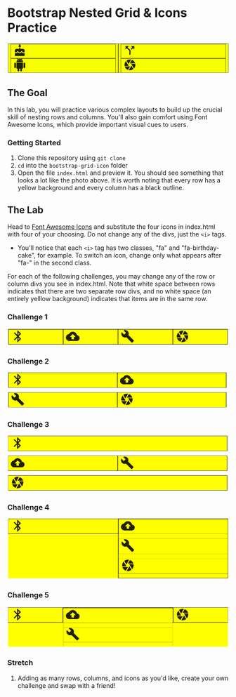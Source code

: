 # Bootstrap Nested Grid & Icons Practice

![Initial Icons](icons_start.png)

## The Goal
In this lab, you will practice various complex layouts to build up the crucial skill of nesting rows and columns. You'll also gain comfort using Font Awesome Icons, which provide important visual cues to users.

### Getting Started

1. Clone this repository using `git clone`
2. `cd` into the `bootstrap-grid-icon` folder
3. Open the file `index.html` and preview it. You should see something that looks a lot like the photo above. It is worth noting that every row has a yellow background and every column has a black outline.

## The Lab
Head to <a href="https://fontawesome.com/icons?d=gallery&m=free">Font Awesome Icons</a> and substitute the four icons in index.html with four of your choosing. Do not change any of the divs, just the `<i>` tags.

* You'll notice that each `<i>` tag has two classes, "fa" and "fa-birthday-cake", for example. To switch an icon, change only what appears after "fa-" in the second class.

For each of the following challenges, you may change any of the row or column divs you see in index.html. Note that white space between rows indicates that there are two separate row divs, and no white space (an entirely yelllow background) indicates that items are in the same row.

### Challenge 1
![Challenge1](challenge1.png)
### Challenge 2
![Challenge2](challenge2.png)
### Challenge 3
![Challenge3](challenge3.png)
### Challenge 4
![Challenge4](challenge4.png)
### Challenge 5
![Challenge5](challenge5.png)

### Stretch
1. Adding as many rows, columns, and icons as you'd like, create your own challenge and swap with a friend!
